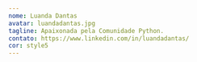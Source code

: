 ```yaml
---
nome: Luanda Dantas
avatar: luandadantas.jpg
tagline: Apaixonada pela Comunidade Python.
contato: https://www.linkedin.com/in/luandadantas/
cor: style5
---
```

